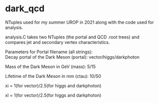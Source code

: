# dark_qcd
NTuples used for my summer UROP in 2021 along with the code used for analysis.

analysis.C takes two NTuples (the portal and QCD .root trees) and compares jet and secondary vertex characteristics.  

Parameters for Portal filename (all strings):<br />
Decay portal of the Dark Meson (portal): vector/higgs/darkphoton<br />


Mass of the Dark Meson in GeV (mass): 5/15

Lifetime of the Dark Meson in mm (ctau): 10/50

xi = 1(for vector)/2.5(for higgs and darkphoton)

xl = 1(for vector)/2.5(for higgs and darkphoton)

